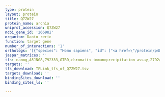 ```yaml
---
type: protein
layout: protein
title: Q7ZW27
protein_name: arcn1a
uniprot_accession: Q7ZW27
ncbi_gene_id: '266982'
organism: Danio rerio
function: target gene
number_of_interactions: '1'
orthologs: '[{"species": "Homo sapiens", "id": ["<a href=\"/protein/p48444\">P48444</a>"]}, {"species": "Mus musculus", "id": ["<a href=\"/protein/q5xjy5\">Q5XJY5</a>"]}, {"species": "Rattus norvegicus", "id": ["<a href=\"/protein/q66h80\">Q66H80</a>"]}, {"species": "Drosophila melanogaster", "id": ["Q7K7G0"]}, {"species": "Caenorhabditis elegans", "id": ["<a href=\"/protein/q09236\">Q09236</a>"]}, {"species": "Saccharomyces cerevisiae", "id": ["<a href=\"/protein/p43621\">P43621</a>"]}]'
jaspar_matrices: ''
tfs: nanog,A5JNG8,792333,GTRD,chromatin immunoprecipitation assay,27924024%5Buid%5D,No
targets: ''
tfs_download: TFLink_tfs_of_Q7ZW27.tsv
targets_download: ''
bindingSites_download: ''
binding_sites_ls: ''

---
```

